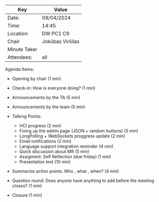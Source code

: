 | Key | Value            |
| --- |------------------|
| Date: | 09/04/2024       |
| Time: | 14:45            |
| Location: | DW PC1 C9        |
| Chair | Jokūbas Viršilas     |
| Minute Taker |  		|
| Attendees: | all              |

Agenda Items:
- Opening by chair (1 min)
- Check-in: How is everyone doing? (1 min)
- Announcements by the TA (5 min)
- Announcements by the team (5 min)
- Talking Points:
    - HCI progress (2 min)
    - Fixing up the admin page (JSON + random buttons) (3 min)
    - LongPolling + WebSockets proggress update (2 min)
    - Email notifications (2 min)
    - Language support integration reminder (4 min)
    - Quick discussion about MR (5 min)
    - Assigment: Self Reflection (due friday) (1 min)
    - Presentation test (10 min)

- Summarize action points: Who , what , when? (4 min)
- Question round: Does anyone have anything to add before the meeting closes? (1 min)
- Closure (1 min)
